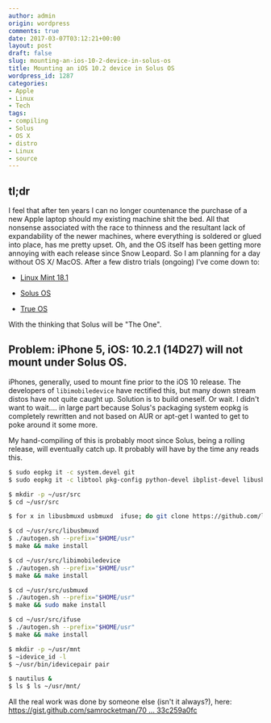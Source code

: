 ```yaml
---
author: admin
origin: wordpress
comments: true
date: 2017-03-07T03:12:21+00:00
layout: post
draft: false
slug: mounting-an-ios-10-2-device-in-solus-os
title: Mounting an iOS 10.2 device in Solus OS
wordpress_id: 1287
categories:
- Apple
- Linux
- Tech
tags:
- compiling
- Solus
- OS X
- distro
- Linux
- source
---
```


## tl;dr


I feel that after ten years I can no longer countenance the purchase of a new Apple laptop should my existing machine shit the bed. All that nonsense associated with the race to thinness and the resultant lack of expandability of the newer machines, where everything is soldered or glued into place, has me pretty upset. Oh, and the OS itself has been getting more annoying with each release since Snow Leopard. So I am planning for a day without OS X/ MacOS. After a few distro trials (ongoing) I've come down to:

- [Linux Mint 18.1](https://linuxmint.com/rel_serena_cinnamon_whatsnew.php)

- [Solus OS](https://solus-project.com/)

- [True OS](https://www.trueos.org/)

With the thinking that Solus will be "The One".


## Problem: iPhone 5, iOS: 10.2.1 (14D27) will not mount under Solus OS.


iPhones, generally, used to mount fine prior to the iOS 10 release. The developers of `libimobiledevice` have rectified this, but many down stream distos have not quite caught up. Solution is to build oneself. Or wait. I didn't want to wait.... in large part because Solus's packaging system eopkg is completely rewritten and not based on AUR or apt-get I wanted to get to poke around it some more.

My hand-compiling of this is probably moot since Solus, being a rolling release, will eventually catch up. It probably will have by the time any reads this.

```bash
$ sudo eopkg it -c system.devel git
$ sudo eopkg it -c libtool pkg-config python-devel ibplist-devel libusb-devel fuse-devel

$ mkdir -p ~/usr/src
$ cd ~/usr/src

$ for x in libusbmuxd usbmuxd  ifuse; do git clone https://github.com/libimobiledevice/${x}.git;done

$ cd ~/usr/src/libusbmuxd
$ ./autogen.sh --prefix="$HOME/usr"
$ make && make install

$ cd ~/usr/src/libimobiledevice
$ ./autogen.sh --prefix="$HOME/usr"
$ make && make install

$ cd ~/usr/src/usbmuxd
$ ./autogen.sh --prefix="$HOME/usr"
$ make && sudo make install

$ cd ~/usr/src/ifuse
$ ./autogen.sh --prefix="$HOME/usr"
$ make && make install

$ mkdir -p ~/usr/mnt
$ ~idevice_id -l
$ ~/usr/bin/idevicepair pair

$ nautilus &
$ ls $ ls ~/usr/mnt/
```

All the real work was done by someone else (isn't it always?), here: [https://gist.github.com/samrocketman/70 ... 33c259a0fc](https://gist.github.com/samrocketman/70dff6ebb18004fc37dc5e33c259a0fc)
